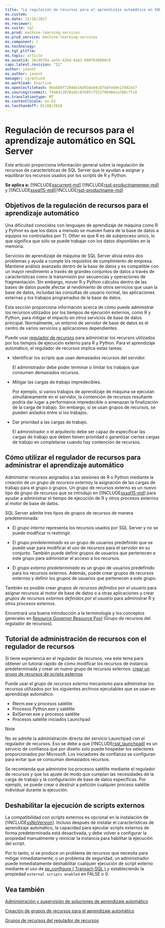 ```yaml
---
title: "La regulación de recursos para el aprendizaje automático en SQL Server | Documentos de Microsoft"
ms.custom: 
ms.date: 11/16/2017
ms.reviewer: 
ms.suite: sql
ms.prod: machine-learning-services
ms.prod_service: machine-learning-services
ms.component: r
ms.technology: 
ms.tgt_pltfrm: 
ms.topic: article
ms.assetid: 18c9978a-aa55-42bd-9ab3-8097030888c9
caps.latest.revision: "11"
author: jeannt
ms.author: jeannt
manager: cgronlund
ms.workload: Inactive
ms.openlocfilehash: 9da686f7284de16d93ded4c87ddfe89e17492a57
ms.sourcegitcommit: f486d12078a45c87b0fcf52270b904ca7b0c7fc8
ms.translationtype: MT
ms.contentlocale: es-ES
ms.lasthandoff: 01/08/2018
---
```

# <a name="resource-governance-for-machine-learning-in-sql-server"></a>Regulación de recursos para el aprendizaje automático en SQL Server

Este artículo proporciona información general sobre la regulación de recursos de características de SQL Server que le ayudan a asignar y equilibrar los recursos usados por los scripts de R y Python.

**Se aplica a:** [!INCLUDE[sscurrent-md](../../includes/sscurrent-md.md)] 
 [!INCLUDE[rsql-productnamenew-md](../../includes/rsql-productnamenew-md.md)] y [!INCLUDE[sssql15-md](../../includes/sssql15-md.md)][!INCLUDE[rsql-productname-md](../../includes/rsql-productname-md.md)]

## <a name="goals-of-resource-governance-for-machine-learning"></a>Objetivos de la regulación de recursos para el aprendizaje automático

Una dificultad conocidos con lenguajes de aprendizaje de máquina como R y Python es que los datos a menudo se mueven fuera de la base de datos a equipos no controlados por TI. Other es que R es de subproceso único, lo que significa que sólo se puede trabajar con los datos disponibles en la memoria. 

Servicios de aprendizaje de máquina de SQL Server alivia estos dos problemas y ayuda a cumple los requisitos de cumplimiento de empresa. Mantiene análisis avanzado dentro de la base de datos y es compatible con un mayor rendimiento a través de grandes conjuntos de datos a través de características como la transmisión por secuencias y operaciones de fragmentación. Sin embargo, mover R y Python cálculos dentro de las bases de datos puede afectar al rendimiento de otros servicios que usan la base de datos, incluidas las consultas de usuario normal, las aplicaciones externas y los trabajos programados de la base de datos.

Esta sección proporciona información acerca de cómo puede administrar los recursos utilizados por los tiempos de ejecución externos, como R y Python, para mitigar el impacto en otros servicios de base de datos principal. Normalmente, un entorno de servidor de base de datos es el centro de varios servicios y aplicaciones dependientes.

Puede usar [regulador de recursos](../../relational-databases/resource-governor/resource-governor.md) para administrar los recursos utilizados por los tiempos de ejecución externo para R y Python.  Para el aprendizaje automático, el regulador de recursos implica estas tareas:

+ Identificar los scripts que usan demasiados recursos del servidor.
  
     El administrador debe poder terminar o limitar los trabajos que consumen demasiados recursos.
  
+ Mitigar las cargas de trabajo impredecibles.
  
     Por ejemplo, si varios trabajos de aprendizaje de máquina se ejecutan simultáneamente en el servidor, la contención de recursos resultante podría dar lugar a performance impredecible o amenazan la finalización de la carga de trabajo. Sin embargo, si se usan grupos de recursos, se pueden aislados entre sí los trabajos.
  
-   Dar prioridad a las cargas de trabajo.
  
     El administrador o el arquitecto debe ser capaz de especificar las cargas de trabajo que deben tienen prioridad o garantizar ciertas cargas de trabajo en completarse cuando hay contención de recursos.

## <a name="how-to-use-resource-governor-to-manage-machine-learning"></a>Cómo utilizar el regulador de recursos para administrar el aprendizaje automático
 
Administrar recursos asignados a las sesiones de R o Python mediante la creación de un *grupo de recursos externo*y la asignación de las cargas de trabajo para el grupo o grupos. Un grupo de recursos externo es un nuevo tipo de grupo de recursos que se introdujo en [!INCLUDE[sssql15-md](../../includes/sssql15-md.md)] para ayudar a administrar el tiempo de ejecución de R y otros procesos externos al motor de base de datos.

SQL Server admite tres tipos de grupos de recursos de manera predeterminada: 
  
-   El *grupo interno* representa los recursos usados por SQL Server y no se puede modificar ni restringir.
  
-   El *grupo predeterminado* es un grupo de usuarios predefinido que se puede usar para modificar el uso de recursos para el servidor en su conjunto. También puede definir grupos de usuarios que pertenecen a este grupo para administrar el acceso a los recursos.
  
-   El *grupo externo predeterminado* es un grupo de usuarios predefinido para los recursos externos. Además, puede crear grupos de recursos externos y definir los grupos de usuarios que pertenecen a este grupo.
  
 También es posible crear *grupos de recursos definidos por el usuario* para asignar recursos al motor de base de datos o a otras aplicaciones y crear *grupos de recursos externos definidos por el usuario* para administrar R y otros procesos externos.
  
 Encontrará una buena introducción a la terminología y los conceptos generales en [Resource Governor Resource Pool](../../relational-databases/resource-governor/resource-governor-resource-pool.md) (Grupo de recursos del regulador de recursos).

  
## <a name="resource-management-walkthrough-with-resource-governor"></a>Tutorial de administración de recursos con el regulador de recursos

Si tiene experiencia en el regulador de recursos, vea este tema para obtener un tutorial rápido de cómo modificar los recursos de instancia predeterminada y crear un nuevo grupo de recursos externos: [crear un grupo de recursos de scripts externos](../../advanced-analytics/r/how-to-create-a-resource-pool-for-r.md)
  
 Puede usar el *grupo de recursos externo* mecanismo para administrar los recursos utilizados por los siguientes archivos ejecutables que se usan en aprendizaje automático:

+ Rterm.exe y procesos satélite
+ Procesos Python.exe y satélite
+ BxlServer.exe y procesos satélite
+ Procesos satélite iniciados Launchpad
  
> [!NOTE]
> 
> No se admite la administración directa del servicio Launchpad con el regulador de recursos. Eso se debe a que [!INCLUDE[rsql_launchpad](../../includes/rsql-launchpad-md.md)] es un servicio de confianza que por diseño solo puede hospedar los selectores proporcionados por Microsoft. Los iniciadores de confianza se configuran para evitar que se consuman demasiados recursos.
>   
> Se recomienda que administre los procesos satélite mediante el regulador de recursos y que los ajuste de modo que cumplan las necesidades de la carga de trabajo y la configuración de base de datos específicas.  Por ejemplo, se puede crear o destruir a petición cualquier proceso satélite individual durante la ejecución.
  
## <a name="disable-external-script-execution"></a>Deshabilitar la ejecución de scripts externos

La compatibilidad con scripts externos es opcional en la instalación de [!INCLUDE[ssNoVersion](../../includes/ssnoversion-md.md)]. Incluso después de instalar el características de aprendizaje automático, la capacidad para ejecutar scripts externos de forma predeterminada está desactivada, y debe volver a configurar la propiedad manualmente y reiniciar la instancia para habilitar la ejecución del script.

Por lo tanto, si se produce un problema de recursos que necesita para mitigar inmediatamente, o un problema de seguridad, un administrador puede inmediatamente deshabilitar cualquier ejecución de script externo mediante el uso de [sp_configure &#40; Transact-SQL &#41; ](../../relational-databases/system-stored-procedures/sp-configure-transact-sql.md) y estableciendo la propiedad `external scripts enabled` en FALSE o 0.
  
## <a name="see-also"></a>Vea también

[Administración y supervisión de soluciones de aprendizaje automático](../../advanced-analytics/r/managing-and-monitoring-r-solutions.md)

[Creación de grupos de recursos para el aprendizaje automático](../../advanced-analytics/r/how-to-create-a-resource-pool-for-r.md)

[Grupos de recursos del regulador de recursos](../../relational-databases/resource-governor/resource-governor-resource-pool.md)
